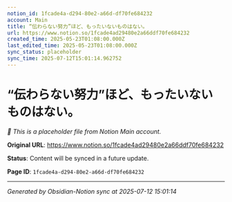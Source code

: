 ```yaml
---
notion_id: 1fcade4a-d294-80e2-a66d-df70fe684232
account: Main
title: “伝わらない努力”ほど、もったいないものはない。
url: https://www.notion.so/1fcade4ad29480e2a66ddf70fe684232
created_time: 2025-05-23T01:08:00.000Z
last_edited_time: 2025-05-23T01:08:00.000Z
sync_status: placeholder
sync_time: 2025-07-12T15:01:14.962752
---
```


# “伝わらない努力”ほど、もったいないものはない。

*🔄 This is a placeholder file from Notion Main account.*

**Original URL**: https://www.notion.so/1fcade4ad29480e2a66ddf70fe684232

**Status**: Content will be synced in a future update.

**Page ID**: `1fcade4a-d294-80e2-a66d-df70fe684232`

---

*Generated by Obsidian-Notion sync at 2025-07-12 15:01:14*

